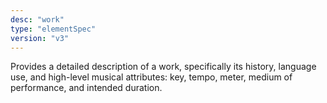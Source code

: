 ```yaml
---
desc: "work"
type: "elementSpec"
version: "v3"
---
```


Provides a detailed description of a work, specifically its history, language use,
and
high-level musical attributes: key, tempo, meter, medium of performance, and intended
duration.